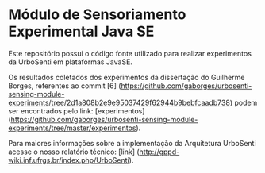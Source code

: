 # Módulo de Sensoriamento Experimental Java SE

Este repositório possui o código fonte utilizado para realizar experimentos da UrboSenti em plataformas JavaSE.

Os resultados coletados dos experimentos da dissertação do Guilherme Borges, referentes ao commit [6] (https://github.com/gaborges/urbosenti-sensing-module-experiments/tree/2d1a808b2e9e95037429f62944b9bebfcaadb738) podem ser encontrados pelo link: [experimentos] (https://github.com/gaborges/urbosenti-sensing-module-experiments/tree/master/experimentos).

Para maiores informações sobre a implementação da Arquitetura UrboSenti acesse o nosso relatório técnico: [link] (http://gppd-wiki.inf.ufrgs.br/index.php/UrboSenti).
